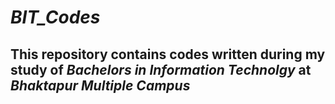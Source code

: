 # ***BIT_Codes***
## This repository contains codes written during my study of *Bachelors in Information Technolgy* at *Bhaktapur Multiple Campus*